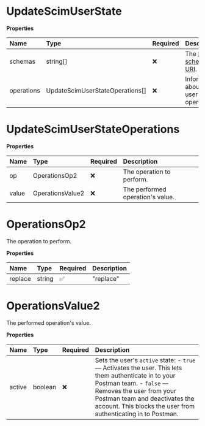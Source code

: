 # UpdateScimUserState

**Properties**

| Name       | Type                            | Required | Description                                                              |
| :--------- | :------------------------------ | :------- | :----------------------------------------------------------------------- |
| schemas    | string[]                        | ❌       | The [SCIM schema URI](https://www.iana.org/assignments/scim/scim.xhtml). |
| operations | UpdateScimUserStateOperations[] | ❌       | Information about the user update operation.                             |

# UpdateScimUserStateOperations

**Properties**

| Name  | Type             | Required | Description                      |
| :---- | :--------------- | :------- | :------------------------------- |
| op    | OperationsOp2    | ❌       | The operation to perform.        |
| value | OperationsValue2 | ❌       | The performed operation's value. |

# OperationsOp2

The operation to perform.

**Properties**

| Name    | Type   | Required | Description |
| :------ | :----- | :------- | :---------- |
| replace | string | ✅       | "replace"   |

# OperationsValue2

The performed operation's value.

**Properties**

| Name   | Type    | Required | Description                                                                                                                                                                                                                                                  |
| :----- | :------ | :------- | :----------------------------------------------------------------------------------------------------------------------------------------------------------------------------------------------------------------------------------------------------------- |
| active | boolean | ❌       | Sets the user's `active` state: - `true` — Activates the user. This lets them authenticate in to your Postman team. - `false` — Removes the user from your Postman team and deactivates the account. This blocks the user from authenticating in to Postman. |

<!-- This file was generated by liblab | https://liblab.com/ -->
